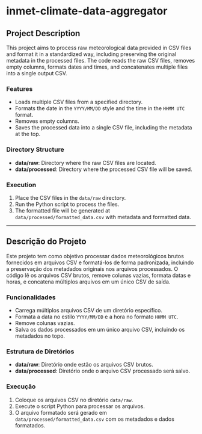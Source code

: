 # inmet-climate-data-aggregator

## Project Description

This project aims to process raw meteorological data provided in CSV files and format it in a standardized way, including preserving the original metadata in the processed files. The code reads the raw CSV files, removes empty columns, formats dates and times, and concatenates multiple files into a single output CSV.

### Features

- Loads multiple CSV files from a specified directory.
- Formats the date in the `YYYY/MM/DD` style and the time in the `HHMM UTC` format.
- Removes empty columns.
- Saves the processed data into a single CSV file, including the metadata at the top.

### Directory Structure

- **data/raw**: Directory where the raw CSV files are located.
- **data/processed**: Directory where the processed CSV file will be saved.

### Execution

1. Place the CSV files in the `data/raw` directory.
2. Run the Python script to process the files.
3. The formatted file will be generated at `data/processed/formatted_data.csv` with metadata and formatted data.

---

## Descrição do Projeto

Este projeto tem como objetivo processar dados meteorológicos brutos fornecidos em arquivos CSV e formatá-los de forma padronizada, incluindo a preservação dos metadados originais nos arquivos processados. O código lê os arquivos CSV brutos, remove colunas vazias, formata datas e horas, e concatena múltiplos arquivos em um único CSV de saída.

### Funcionalidades

- Carrega múltiplos arquivos CSV de um diretório específico.
- Formata a data no estilo `YYYY/MM/DD` e a hora no formato `HHMM UTC`.
- Remove colunas vazias.
- Salva os dados processados em um único arquivo CSV, incluindo os metadados no topo.

### Estrutura de Diretórios

- **data/raw**: Diretório onde estão os arquivos CSV brutos.
- **data/processed**: Diretório onde o arquivo CSV processado será salvo.

### Execução

1. Coloque os arquivos CSV no diretório `data/raw`.
2. Execute o script Python para processar os arquivos.
3. O arquivo formatado será gerado em `data/processed/formatted_data.csv` com os metadados e dados formatados.

